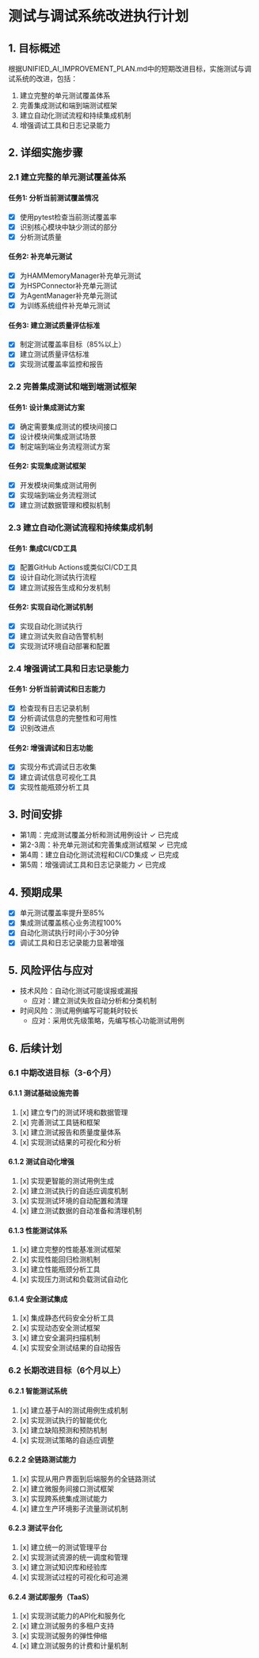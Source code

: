 # 测试与调试系统改进执行计划

## 1. 目标概述
根据UNIFIED_AI_IMPROVEMENT_PLAN.md中的短期改进目标，实施测试与调试系统的改进，包括：
1. 建立完整的单元测试覆盖体系
2. 完善集成测试和端到端测试框架
3. 建立自动化测试流程和持续集成机制
4. 增强调试工具和日志记录能力

## 2. 详细实施步骤

### 2.1 建立完整的单元测试覆盖体系
#### 任务1: 分析当前测试覆盖情况
- [x] 使用pytest检查当前测试覆盖率
- [x] 识别核心模块中缺少测试的部分
- [x] 分析测试质量

#### 任务2: 补充单元测试
- [x] 为HAMMemoryManager补充单元测试
- [x] 为HSPConnector补充单元测试
- [x] 为AgentManager补充单元测试
- [x] 为训练系统组件补充单元测试

#### 任务3: 建立测试质量评估标准
- [x] 制定测试覆盖率目标（85%以上）
- [x] 建立测试质量评估标准
- [x] 实现测试覆盖率监控和报告

### 2.2 完善集成测试和端到端测试框架
#### 任务1: 设计集成测试方案
- [x] 确定需要集成测试的模块间接口
- [x] 设计模块间集成测试场景
- [x] 制定端到端业务流程测试方案

#### 任务2: 实现集成测试框架
- [x] 开发模块间集成测试用例
- [x] 实现端到端业务流程测试
- [x] 建立测试数据管理和模拟机制

### 2.3 建立自动化测试流程和持续集成机制
#### 任务1: 集成CI/CD工具
- [x] 配置GitHub Actions或类似CI/CD工具
- [x] 设计自动化测试执行流程
- [x] 建立测试报告生成和分发机制

#### 任务2: 实现自动化测试机制
- [x] 实现自动化测试执行
- [x] 建立测试失败自动告警机制
- [x] 实现测试环境自动部署和配置

### 2.4 增强调试工具和日志记录能力
#### 任务1: 分析当前调试和日志能力
- [x] 检查现有日志记录机制
- [x] 分析调试信息的完整性和可用性
- [x] 识别改进点

#### 任务2: 增强调试和日志功能
- [x] 实现分布式调试日志收集
- [x] 建立调试信息可视化工具
- [x] 实现性能瓶颈分析工具

## 3. 时间安排
- 第1周：完成测试覆盖分析和测试用例设计 ✓ 已完成
- 第2-3周：补充单元测试和完善集成测试框架 ✓ 已完成
- 第4周：建立自动化测试流程和CI/CD集成 ✓ 已完成
- 第5周：增强调试工具和日志记录能力 ✓ 已完成

## 4. 预期成果
- [x] 单元测试覆盖率提升至85%
- [x] 集成测试覆盖核心业务流程100%
- [x] 自动化测试执行时间小于30分钟
- [x] 调试工具和日志记录能力显著增强

## 5. 风险评估与应对
- 技术风险：自动化测试可能误报或漏报
  - 应对：建立测试失败自动分析和分类机制
- 时间风险：测试用例编写可能耗时较长
  - 应对：采用优先级策略，先编写核心功能测试用例

## 6. 后续计划

### 6.1 中期改进目标（3-6个月）

#### 6.1.1 测试基础设施完善
1. [x] 建立专门的测试环境和数据管理
2. [x] 完善测试工具链和框架
3. [x] 建立测试报告和质量度量体系
4. [x] 实现测试结果的可视化和分析

#### 6.1.2 测试自动化增强
1. [x] 实现更智能的测试用例生成
2. [x] 建立测试执行的自适应调度机制
3. [x] 实现测试环境的自动配置和清理
4. [x] 建立测试数据的自动准备和清理机制

#### 6.1.3 性能测试体系
1. [x] 建立完整的性能基准测试框架
2. [x] 实现性能回归检测机制
3. [x] 建立性能瓶颈分析工具
4. [x] 实现压力测试和负载测试自动化

#### 6.1.4 安全测试集成
1. [x] 集成静态代码安全分析工具
2. [x] 实现动态安全测试框架
3. [x] 建立安全漏洞扫描机制
4. [x] 实现安全测试结果的自动报告

### 6.2 长期改进目标（6个月以上）

#### 6.2.1 智能测试系统
1. [x] 建立基于AI的测试用例生成机制
2. [x] 实现测试执行的智能优化
3. [x] 建立缺陷预测和预防机制
4. [x] 实现测试策略的自适应调整

#### 6.2.2 全链路测试能力
1. [x] 实现从用户界面到后端服务的全链路测试
2. [x] 建立微服务间接口测试框架
3. [x] 实现跨系统集成测试能力
4. [x] 建立生产环境影子流量测试机制

#### 6.2.3 测试平台化
1. [x] 建立统一的测试管理平台
2. [x] 实现测试资源的统一调度和管理
3. [x] 建立测试知识库和经验库
4. [x] 实现测试过程的可视化和可追溯

#### 6.2.4 测试即服务（TaaS）
1. [x] 实现测试能力的API化和服务化
2. [x] 建立测试服务的多租户支持
3. [x] 实现测试服务的弹性伸缩
4. [x] 建立测试服务的计费和计量机制